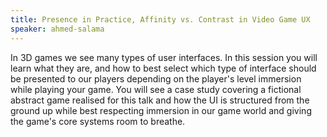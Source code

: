 ```yaml
---
title: Presence in Practice, Affinity vs. Contrast in Video Game UX
speaker: ahmed-salama
---
```



In 3D games we see many types of user interfaces. In this session you will learn what they are, and how to best select which type of interface should be presented to our players depending on the player's level immersion while playing your game. You will see a case study covering a fictional abstract game realised for this talk and how the UI is structured from the ground up while best respecting immersion in our game world and giving the game's core systems room to breathe. 


